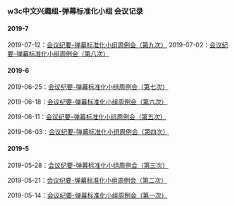 ### w3c中文兴趣组-弹幕标准化小组 会议记录


#### 2019-7

2019-07-12：[会议纪要-弹幕标准化小组周例会（第九次）](https://docs.qq.com/doc/DUklaYkN5UFdUTGxk)
2019-07-02：[会议纪要-弹幕标准化小组周例会（第八次）](https://docs.qq.com/doc/DUmZjUXdLakxqbWt4)


#### 2019-6

2019-06-25：[会议纪要-弹幕标准化小组周例会（第七次）](https://docs.qq.com/doc/DUnRtRUVrUGF3dVlm)

2019-06-18：[会议纪要-弹幕标准化小组周例会（第六次）](https://docs.qq.com/doc/DUnJsRlNZcHN3cWJH)

2019-06-11：[会议纪要-弹幕标准化小组周例会（第五次）](https://docs.qq.com/doc/DUnJSZ3psZWpYdndL)

2019-06-03：[会议纪要-弹幕标准化小组周例会（第四次）](https://docs.qq.com/doc/DUmJEVGhFQWJidlBN)



#### 2019-5

2019-05-28：[会议纪要-弹幕标准化小组周例会（第三次）](https://docs.qq.com/doc/DUkt2WFZKTFBPRHRi)

2019-05-21：[会议纪要-弹幕标准化小组周例会（第二次）](https://docs.qq.com/doc/DUkxOdnJGempSTFJl)

2019-05-14：[会议纪要-弹幕标准化小组周例会（第一次）](https://docs.qq.com/doc/DUk16aHFwU2RFbEla)





























